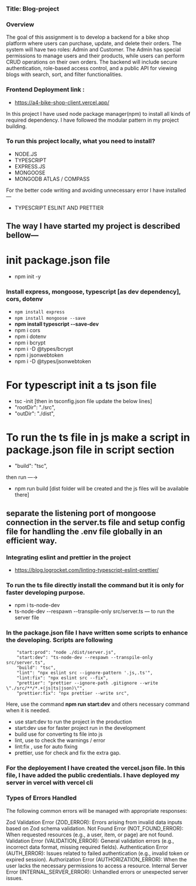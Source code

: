 ### Title: Blog-project

### Overview
The goal of this assignment is to develop a backend for a bike shop platform where users can purchase, update, and delete their orders. The system will have two roles: Admin and Customer. The Admin has special permissions to manage users and their products, while users can perform CRUD operations on their own orders. The backend will include secure authentication, role-based access control, and a public API for viewing blogs with search, sort, and filter functionalities.


### Frontend Deployment link :

- https://a4-bike-shop-client.vercel.app/


In this project I have used node package manager(npm) to install all kinds of required dependency. I have followed the modular pattern in my project building.

### To run this project locally, what you need to install?

- NODE.JS
- TYPESCRIPT
- EXPRESS.JS
- MONGOOSE
- MONGODB ATLAS / COMPASS

For the better code writing and avoiding unnecessary error I have installed —

- TYPESCRIPT ESLINT AND PRETTIER

## The way I have started my project is described bellow—

# init package.json file

- npm init -y

### Install express, mongoose, typescript [as dev dependency], cors, dotenv

- `npm install express`
- `npm install mongoose --save`
- **npm install typescript --save-dev**
- npm i cors
- npm i dotenv
- npm i bcrypt
- npm i -D @types/bcrypt
- npm i jsonwebtoken
- npm i -D @types/jsonwebtoken

# For typescript init a ts json file

- tsc -init [then in tsconfig.json file update the below lines]
- "rootDir": "./src",
- "outDir": "./dist",

# To run the ts file in js make a script in package.json file in script section

- "build": "tsc",

then run —→  

- npm run build [dist folder will be created and the js files will be available there]

## separate the listening port of mongoose connection in the server.ts file and setup config file for handling the .env file globally in an efficient way.

### Integrating eslint and prettier in the project

- https://blog.logrocket.com/linting-typescript-eslint-prettier/

### To run the ts file directly install the command but it is only for faster developing purpose.

- npm i ts-node-dev
- ts-node-dev --respawn --transpile-only src/server.ts  — to run the server file

### In the package.json file I have written some scripts to enhance the developing. Scripts are following

```
    "start:prod": "node ./dist/server.js",
    "start:dev": "ts-node-dev --respawn --transpile-only src/server.ts",
    "build": "tsc",
    "lint": "npx eslint src --ignore-pattern '.js,.ts'",
    "lint:fix": "npx eslint src --fix",
    "prettier": "prettier --ignore-path .gitignore --write \"./src/**/*.+(js|ts|json)\"",
    "prettier:fix": "npx prettier --write src",
```

Here, use the command **npm run start:dev**  and others necessary command when it is needed.  

- use start:dev to run the project in the production
- start:dev use for faster project run in the development
- build use for converting ts file into js
- lint, use to check the warnings / error
- lint:fix , use for auto fixing
- prettier, use for check and fix the extra gap.


### For the deployement I have created the vercel.json file. In this file, I have added the public credentials. I have deployed my server in vercel with vercel cli

### Types of Errors Handled

The following common errors will be managed with appropriate responses:

Zod Validation Error (ZOD_ERROR): Errors arising from invalid data inputs based on Zod schema validation.
Not Found Error (NOT_FOUND_ERROR): When requested resources (e.g., a user, item, or page) are not found.
Validation Error (VALIDATION_ERROR): General validation errors (e.g., incorrect data format, missing required fields).
Authentication Error (AUTH_ERROR): Issues related to failed authentication (e.g., invalid token or expired session).
Authorization Error (AUTHORIZATION_ERROR): When the user lacks the necessary permissions to access a resource.
Internal Server Error (INTERNAL_SERVER_ERROR): Unhandled errors or unexpected server issues.
